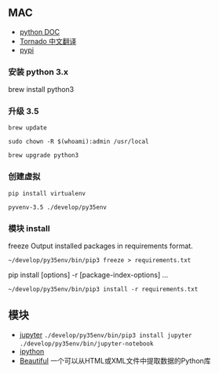 ## MAC

- [python DOC](https://docs.python.org/3/)
- [Tornado 中文翻译](http://demo.pythoner.com/itt2zh/)
- [pypi](https://pypi.python.org/pypi)


### 安装 python 3.x
brew install python3

### 升级 3.5

`brew update`

`sudo chown -R $(whoami):admin /usr/local`

`brew upgrade python3`

### 创建虚拟

`pip install virtualenv`

`pyvenv-3.5 ./develop/py35env`


### 模块 install

freeze Output installed packages in requirements format.

`~/develop/py35env/bin/pip3 freeze > requirements.txt`

pip install [options] -r <requirements file> [package-index-options] ...

`~/develop/py35env/bin/pip3 install -r requirements.txt`


## 模块

- [jupyter](https://jupyter.org/)
	`./develop/py35env/bin/pip3 install jupyter`
	`./develop/py35env/bin/jupyter-notebook`
- [ipython](https://pypi.python.org/pypi/ipython)
- [Beautiful](http://www.crummy.com/software/BeautifulSoup/bs4/doc.zh/) 一个可以从HTML或XML文件中提取数据的Python库


